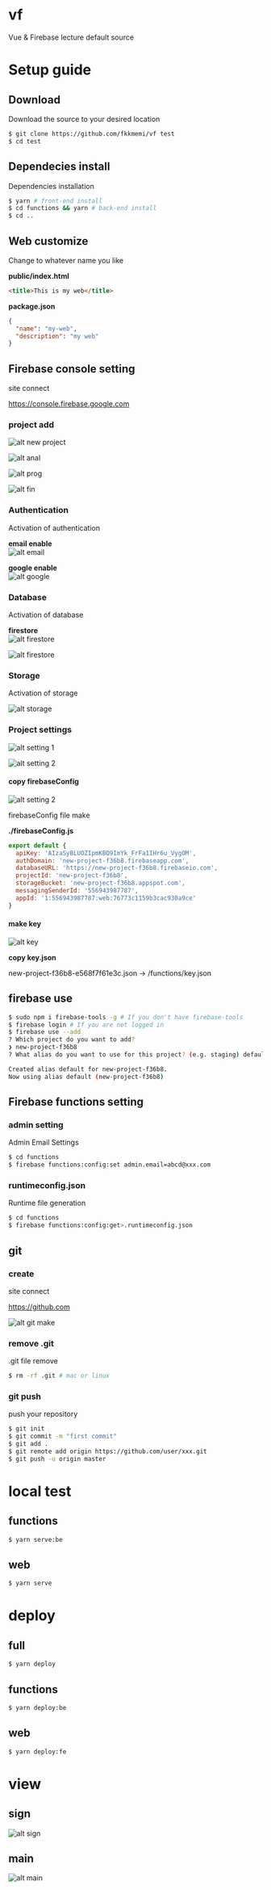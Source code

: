 # vf

Vue & Firebase lecture default source

# Setup guide

## Download

Download the source to your desired location

```bash
$ git clone https://github.com/fkkmemi/vf test
$ cd test
```

## Dependecies install

Dependencies installation

```bash
$ yarn # front-end install
$ cd functions && yarn # back-end install
$ cd ..
```
## Web customize

Change to whatever name you like

**public/index.html**
```html
<title>This is my web</title>
```

**package.json**
```json
{
  "name": "my-web",
  "description": "my web"
}
```

## Firebase console setting

site connect

https://console.firebase.google.com

### project add

![alt new project](/public/images/스크린샷&#32;2019-09-28&#32;오후&#32;10.52.27.png)

![alt anal](/public/images/스크린샷&#32;2019-09-28&#32;오후&#32;10.52.33.png)

![alt prog](/public/images/스크린샷&#32;2019-09-28&#32;오후&#32;10.52.51.png)

![alt fin](/public/images/스크린샷&#32;2019-09-28&#32;오후&#32;10.53.03.png)

### Authentication

Activation of authentication

**email enable**  
![alt email](/public/images/스크린샷&#32;2019-09-28&#32;오후&#32;11.07.36.png)

**google enable**  
![alt google](/public/images/스크린샷&#32;2019-09-28&#32;오후&#32;11.07.58.png)

### Database

Activation of database

**firestore**  
![alt firestore](/public/images/스크린샷&#32;2019-09-28&#32;오후&#32;11.08.15.png)

![alt firestore](/public/images/스크린샷&#32;2019-09-28&#32;오후&#32;11.08.35.png)

### Storage

Activation of storage

![alt storage](/public/images/스크린샷&#32;2019-09-28&#32;오후&#32;11.09.24.png)

### Project settings

![alt setting 1](/public/images/스크린샷&#32;2019-09-28&#32;오후&#32;11.10.19.png)

![alt setting 2](/public/images/스크린샷&#32;2019-09-28&#32;오후&#32;11.11.01.png)

#### copy firebaseConfig

![alt setting 2](/public/images/스크린샷&#32;2019-09-28&#32;오후&#32;11.11.31.png)

firebaseConfig file make

**./firebaseConfig.js**  
```javascript
export default {
  apiKey: 'AIzaSyBLUOZIpmKBO9ImYk_FrFa1IHr6u_VygOM',
  authDomain: 'new-project-f36b8.firebaseapp.com',
  databaseURL: 'https://new-project-f36b8.firebaseio.com',
  projectId: 'new-project-f36b8',
  storageBucket: 'new-project-f36b8.appspot.com',
  messagingSenderId: '556943987787',
  appId: '1:556943987787:web:76773c1159b3cac930a9ce'
}
```

#### make key

![alt key](/public/images/스크린샷&#32;2019-09-28&#32;오후&#32;11.32.58.png)

**copy key.json**  

new-project-f36b8-e568f7f61e3c.json -> /functions/key.json

## firebase use

```bash
$ sudo npm i firebase-tools -g # If you don't have firebase-tools
$ firebase login # If you are not logged in
$ firebase use --add
? Which project do you want to add? 
❯ new-project-f36b8 
? What alias do you want to use for this project? (e.g. staging) default

Created alias default for new-project-f36b8.
Now using alias default (new-project-f36b8)
```

## Firebase functions setting

### admin setting

Admin Email Settings

```bash
$ cd functions
$ firebase functions:config:set admin.email=abcd@xxx.com
```

### runtimeconfig.json

Runtime file generation

```bash
$ cd functions
$ firebase functions:config:get>.runtimeconfig.json
```

## git

### create 

site connect

https://github.com

![alt git make](public/images/스크린샷&#32;2019-09-28&#32;오후&#32;11.45.53.png)

### remove .git

.git file remove

```bash
$ rm -rf .git # mac or linux
```

### git push

push your repository

```bash
$ git init
$ git commit -m "first commit"
$ git add .
$ git remote add origin https://github.com/user/xxx.git
$ git push -u origin master
```

# local test

## functions

```bash
$ yarn serve:be
```

## web

```bash
$ yarn serve
```

# deploy

## full

```bash
$ yarn deploy
```

## functions

```bash
$ yarn deploy:be
```

## web

```bash
$ yarn deploy:fe
```

# view

## sign

![alt sign](public/images/스크린샷&#32;2019-09-30&#32;오후&#32;3.41.36.png)

## main

![alt main](public/images/스크린샷&#32;2019-09-30&#32;오후&#32;3.40.47.png)

